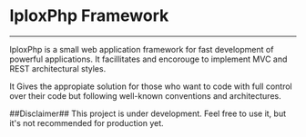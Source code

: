 
# IploxPhp Framework
-----------

IploxPhp is a small web application framework for fast development of powerful applications. It facillitates and encorouge to implement MVC and REST architectural styles. 

It Gives the appropiate solution for those who want to code with full control over their code but following well-known conventions and architectures.

##Disclaimer##
This project is under development. Feel free to use it, but it's not recommended for production yet.


